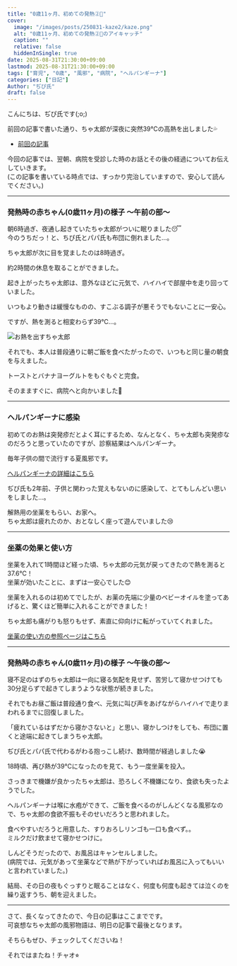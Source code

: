 ```yaml
---
title: "0歳11ヶ月、初めての発熱②🤒"
cover:
  image: "/images/posts/250831-kaze2/kaze.png"
  alt: "0歳11ヶ月、初めての発熱②🤒のアイキャッチ"
  caption: ""
  relative: false
  hiddenInSingle: true
date: 2025-08-31T21:30:00+09:00
lastmod: 2025-08-31T21:30:00+09:00
tags: ["育児", "0歳", "風邪", "病院", "ヘルパンギーナ"]
categories: ["日記"]
Author: "ぢぴ氏"
draft: false
---
```


こんにちは、ぢぴ氏です(;o;)

前回の記事で書いた通り、ちゃ太郎が深夜に突然39℃の高熱を出しました💦
- [前回の記事](/posts/250830-kaze1/)

今回の記事では、翌朝、病院を受診した時のお話とその後の経過についてお伝えしていきます。  
(この記事を書いている時点では、すっかり完治していますので、安心して読んでください。)

---
### 発熱時の赤ちゃん(0歳11ヶ月)の様子 〜午前の部〜

朝6時過ぎ、夜通し起きていたちゃ太郎がついに眠りました😴  
今のうちだっ！と、ちぴ氏とパパ氏も布団に倒れました...。

ちゃ太郎が次に目を覚ましたのは8時過ぎ。

約2時間の休息を取ることができました。

起き上がったちゃ太郎は、意外なほどに元気で、ハイハイで部屋中を走り回っていました。

いつもより動きは緩慢なものの、すこぶる調子が悪そうでもないことに一安心。

ですが、熱を測ると相変わらず39℃...。

![お熱を出すちゃ太郎](/images/posts/250831-kaze2/kaze2.png)


それでも、本人は普段通りに朝ご飯を食べたがったので、いつもと同じ量の朝食を与えました。

トーストとバナナヨーグルトをもぐもぐと完食。

そのまますぐに、病院へと向かいました🚗

---

### ヘルパンギーナに感染

初めてのお熱は突発疹だとよく耳にするため、なんとなく、ちゃ太郎も突発疹なのだろうと思っていたのですが、診察結果はヘルパンギーナ。

毎年子供の間で流行する夏風邪です。

[ヘルパンギーナの詳細はこちら](https://www.mhlw.go.jp/stf/seisakunitsuite/bunya/kenkou_iryou/kenkou/kekkaku-kansenshou/herpangina.html)


ぢぴ氏も2年前、子供と関わった覚えもないのに感染して、とてもしんどい思いをしました...。

解熱用の坐薬をもらい、お家へ。  
ちゃ太郎は疲れたのか、おとなしく座って遊んでいました😢

---

### 坐薬の効果と使い方

坐薬を入れて1時間ほど経った頃、ちゃ太郎の元気が戻ってきたので熱を測ると37.6℃！  
坐薬が効いたことに、まずは一安心でした😊

坐薬を入れるのは初めてでしたが、お薬の先端に少量のベビーオイルを塗ってあげると、驚くほど簡単に入れることができました！

ちゃ太郎も痛がりも怒りもせず、素直に仰向けに転がっていてくれました。


[坐薬の使い方の参照ページはこちら](https://www.fkmc.or.jp/data/481/comedical_newsdtl/)

---

### 発熱時の赤ちゃん(0歳11ヶ月)の様子 〜午後の部〜

寝不足のはずのちゃ太郎は一向に寝る気配を見せず、苦労して寝かせつけても30分足らずで起きてしまうような状態が続きました。

それでもお昼ご飯は普段通り食べ、元気に叫び声をあげながらハイハイで走りまわれるまでに回復しました。

「疲れているはずだから寝かさないと」と思い、寝かしつけをしても、布団に置くと途端に起きてしまうちゃ太郎。

ぢぴ氏とパパ氏で代わるがわる抱っこし続け、数時間が経過しました😭

18時頃、再び熱が39℃になったのを見て、もう一度坐薬を投入。

さっきまで機嫌が良かったちゃ太郎は、恐ろしく不機嫌になり、食欲も失ったようでした。


ヘルパンギーナは喉に水疱ができて、ご飯を食べるのがしんどくなる風邪なので、ちゃ太郎の食欲不振もそのせいだろうと思われました。

食べやすいだろうと用意した、すりおろしリンゴも一口も食べず。。  
ミルクだけ飲ませて寝かせつけに。

しんどそうだったので、お風呂はキャンセルしました。  
(病院では、元気があって坐薬などで熱が下がっていればお風呂に入ってもいいと言われていました。)

結局、その日の夜もぐっすりと眠ることはなく、何度も何度も起きては泣くのを繰り返すうち、朝を迎えました。

---

さて、長くなってきたので、今日の記事はここまでです。  
可哀想なちゃ太郎の風邪物語は、明日の記事で最後となります。

そちらもぜひ、チェックしてくださいね！

それではまたね！チャオ⭐︎

